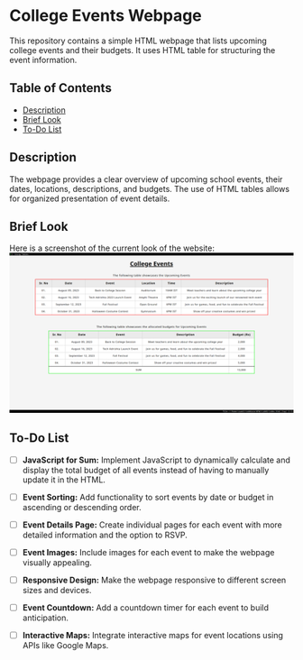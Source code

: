 # College Events Webpage
This repository contains a simple HTML webpage that lists upcoming college events and their budgets. It uses HTML table for structuring the event information.

## Table of Contents

- [Description](#description)
- [Brief Look](#brief-look)
- [To-Do List](#to-do-list)

## Description

The webpage provides a clear overview of upcoming school events, their dates, locations, descriptions, and budgets. The use of HTML tables allows for organized presentation of event details.

## Brief Look
Here is a screenshot of the current look of the website:
![Website Screenshot](screenshot-lab02.png)

## To-Do List


- [ ] **JavaScript for Sum:** Implement JavaScript to dynamically calculate and display the total budget of all events instead of having to manually update it in the HTML.

- [ ] **Event Sorting:** Add functionality to sort events by date or budget in ascending or descending order.

- [ ] **Event Details Page:** Create individual pages for each event with more detailed information and the option to RSVP.

- [ ] **Event Images:** Include images for each event to make the webpage visually appealing.

- [ ] **Responsive Design:** Make the webpage responsive to different screen sizes and devices.

- [ ] **Event Countdown:** Add a countdown timer for each event to build anticipation.

- [ ] **Interactive Maps:** Integrate interactive maps for event locations using APIs like Google Maps.
